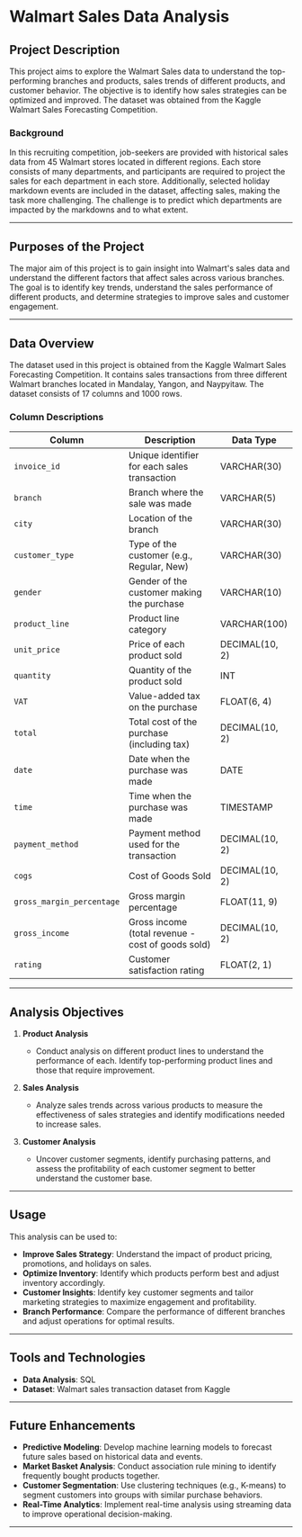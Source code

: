 # Walmart Sales Data Analysis

## Project Description

This project aims to explore the Walmart Sales data to understand the top-performing branches and products, sales trends of different products, and customer behavior. The objective is to identify how sales strategies can be optimized and improved. The dataset was obtained from the Kaggle Walmart Sales Forecasting Competition.

### Background

In this recruiting competition, job-seekers are provided with historical sales data from 45 Walmart stores located in different regions. Each store consists of many departments, and participants are required to project the sales for each department in each store. Additionally, selected holiday markdown events are included in the dataset, affecting sales, making the task more challenging. The challenge is to predict which departments are impacted by the markdowns and to what extent.

---

## Purposes of the Project

The major aim of this project is to gain insight into Walmart's sales data and understand the different factors that affect sales across various branches. The goal is to identify key trends, understand the sales performance of different products, and determine strategies to improve sales and customer engagement.

---

## Data Overview

The dataset used in this project is obtained from the Kaggle Walmart Sales Forecasting Competition. It contains sales transactions from three different Walmart branches located in Mandalay, Yangon, and Naypyitaw. The dataset consists of 17 columns and 1000 rows.

### Column Descriptions

| Column                | Description                                                   | Data Type        |
|-----------------------|---------------------------------------------------------------|------------------|
| `invoice_id`          | Unique identifier for each sales transaction                  | VARCHAR(30)      |
| `branch`              | Branch where the sale was made                                 | VARCHAR(5)       |
| `city`                | Location of the branch                                        | VARCHAR(30)      |
| `customer_type`       | Type of the customer (e.g., Regular, New)                     | VARCHAR(30)      |
| `gender`              | Gender of the customer making the purchase                    | VARCHAR(10)      |
| `product_line`        | Product line category                                          | VARCHAR(100)     |
| `unit_price`          | Price of each product sold                                    | DECIMAL(10, 2)   |
| `quantity`            | Quantity of the product sold                                  | INT              |
| `VAT`                 | Value-added tax on the purchase                               | FLOAT(6, 4)      |
| `total`               | Total cost of the purchase (including tax)                    | DECIMAL(10, 2)   |
| `date`                | Date when the purchase was made                               | DATE             |
| `time`                | Time when the purchase was made                               | TIMESTAMP        |
| `payment_method`      | Payment method used for the transaction                       | DECIMAL(10, 2)   |
| `cogs`                | Cost of Goods Sold                                            | DECIMAL(10, 2)   |
| `gross_margin_percentage` | Gross margin percentage                                  | FLOAT(11, 9)     |
| `gross_income`        | Gross income (total revenue - cost of goods sold)             | DECIMAL(10, 2)   |
| `rating`              | Customer satisfaction rating                                  | FLOAT(2, 1)      |

---

## Analysis Objectives

1. **Product Analysis**
   - Conduct analysis on different product lines to understand the performance of each. Identify top-performing product lines and those that require improvement.

2. **Sales Analysis**
   - Analyze sales trends across various products to measure the effectiveness of sales strategies and identify modifications needed to increase sales.

3. **Customer Analysis**
   - Uncover customer segments, identify purchasing patterns, and assess the profitability of each customer segment to better understand the customer base.

---

## Usage

This analysis can be used to:

- **Improve Sales Strategy**: Understand the impact of product pricing, promotions, and holidays on sales.
- **Optimize Inventory**: Identify which products perform best and adjust inventory accordingly.
- **Customer Insights**: Identify key customer segments and tailor marketing strategies to maximize engagement and profitability.
- **Branch Performance**: Compare the performance of different branches and adjust operations for optimal results.

---

## Tools and Technologies

- **Data Analysis**: SQL
- **Dataset**: Walmart sales transaction dataset from Kaggle

---

## Future Enhancements

- **Predictive Modeling**: Develop machine learning models to forecast future sales based on historical data and events.
- **Market Basket Analysis**: Conduct association rule mining to identify frequently bought products together.
- **Customer Segmentation**: Use clustering techniques (e.g., K-means) to segment customers into groups with similar purchase behaviors.
- **Real-Time Analytics**: Implement real-time analysis using streaming data to improve operational decision-making.

---
